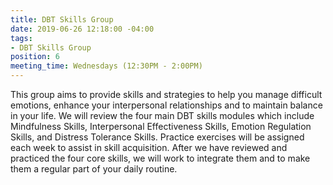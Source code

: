 ```yaml
---
title: DBT Skills Group
date: 2019-06-26 12:18:00 -04:00
tags:
- DBT Skills Group
position: 6
meeting_time: Wednesdays (12:30PM - 2:00PM)
---
```


This group aims to provide skills and strategies to help you manage difficult emotions, enhance your interpersonal relationships and to maintain balance in your life.  We will review the four main DBT skills modules which include Mindfulness Skills, Interpersonal Effectiveness Skills, Emotion Regulation Skills, and Distress Tolerance Skills.  Practice exercises will be assigned each week to assist in skill acquisition.  After we have reviewed and practiced the four core skills, we will work to integrate them and to make them a regular part of your daily routine.
